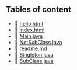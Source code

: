## Tables of content
- 🤣 [hello.html](./hello.html)
- 🤣 [index.html](./index.html)
- 🤣 [Main.java](./Main.java)
- 🤣 [NotSubClass.java](./NotSubClass.java)
- 🤣 [readme.md](./readme.md)
- 🤣 [Singleton.java](./Singleton.java)
- 🤣 [SubClass.java](./SubClass.java)
